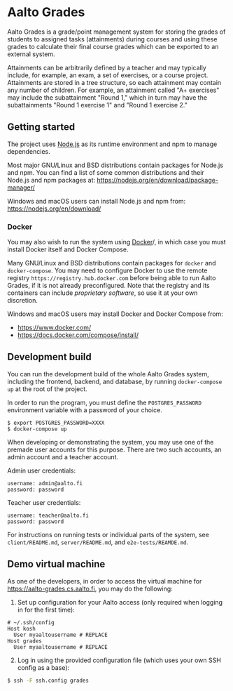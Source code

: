 <!--
SPDX-FileCopyrightText: 2022 The Aalto Grades Developers

SPDX-License-Identifier: MIT
-->

# Aalto Grades

Aalto Grades is a grade/point management system for storing the grades of
students to assigned tasks (attainments) during courses and using these grades
to calculate their final course grades which can be exported to an external
system.

Attainments can be arbitrarily defined by a teacher and may typically include,
for example, an exam, a set of exercises, or a course project. Attainments are
stored in a tree structure, so each attainment may contain any number of
children. For example, an attainment called "A+ exercises" may include the
subattainment "Round 1," which in turn may have the subattainments
"Round 1 exercise 1" and "Round 1 exercise 2."

## Getting started

The project uses [Node.js](https://nodejs.org/en/) as its runtime environment
and npm to manage dependencies.

Most major GNU/Linux and BSD distributions contain packages for Node.js and
npm. You can find a list of some common distributions and their Node.js and npm
packages at: https://nodejs.org/en/download/package-manager/

Windows and macOS users can install Node.js and npm from:
https://nodejs.org/en/download/

### Docker

You may also wish to run the system using [Docker](https://www.docker.com)/,
in which case you must install Docker itself and Docker Compose.

Many GNU/Linux and BSD distributions contain packages for `docker` and
`docker-compose`. You may need to configure Docker to use the remote registry
`https://registry.hub.docker.com` before being able to run Aalto Grades, if it
is not already preconfigured. Note that the registry and its containers can
include *proprietary software*, so use it at your own discretion.

Windows and macOS users may install Docker and Docker Compose from:
- https://www.docker.com/
- https://docs.docker.com/compose/install/

## Development build

You can run the development build of the whole Aalto Grades system, including
the frontend, backend, and database, by running `docker-compose up` at the root
of the project.

In order to run the program, you must define the `POSTGRES_PASSWORD`
environment variable with a password of your choice.

```
$ export POSTGRES_PASSWORD=XXXX
$ docker-compose up
```

When developing or demonstrating the system, you may use one of the premade
user accounts for this purpose. There are two such accounts, an admin account
and a teacher account.

Admin user credentials:
```
username: admin@aalto.fi
password: password
```

Teacher user credentials:
```
username: teacher@aalto.fi
password: password
```

For instructions on running tests or individual parts of the system, see
`client/README.md`, `server/README.md`, and `e2e-tests/REAMDE.md`.

## Demo virtual machine

As one of the developers, in order to access the virtual machine for
https://aalto-grades.cs.aalto.fi, you may do the following:

1. Set up configuration for your Aalto access (only required when logging in
   for the first time):

```ssh
# ~/.ssh/config
Host kosh
  User myaaltousername # REPLACE
Host grades
  User myaaltousername # REPLACE
```

2. Log in using the provided configuration file (which uses your own SSH
   config as a base):

```sh
$ ssh -F ssh.config grades
```
